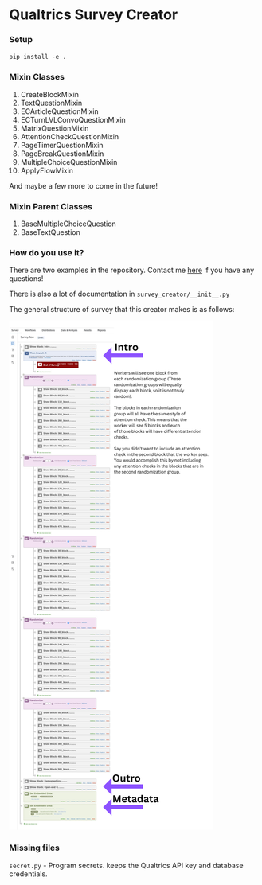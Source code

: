 # **Qualtrics Survey Creator**

### **Setup**

```shell
pip install -e .
```

### **Mixin Classes**
1. CreateBlockMixin
2. TextQuestionMixin
3. ECArticleQuestionMixin
4. ECTurnLVLConvoQuestionMixin
5. MatrixQuestionMixin
6. AttentionCheckQuestionMixin
7. PageTimerQuestionMixin
8. PageBreakQuestionMixin
9. MultipleChoiceQuestionMixin
10. ApplyFlowMixin

And maybe a few more to come in the future!

### Mixin Parent Classes
1. BaseMultipleChoiceQuestion
2. BaseTextQuestion

### **How do you use it?**

There are two examples in the repository. Contact me [here](https://jacobpadilla.com/contact) if you have any questions!

There is also a lot of documentation in ```survey_creator/__init__.py```

The general structure of survey that this creator makes is as follows:

![An image of a Qualtrics survey "flow"](examples/flow-example.png)

### Missing files

```secret.py``` - Program secrets. keeps the Qualtrics API key and database credentials.
